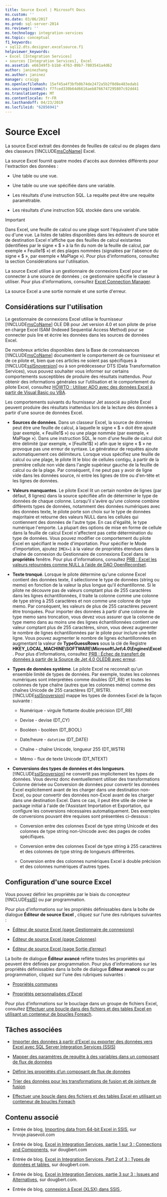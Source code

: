 ```yaml
---
title: Source Excel | Microsoft Docs
ms.custom: ''
ms.date: 03/06/2017
ms.prod: sql-server-2014
ms.reviewer: ''
ms.technology: integration-services
ms.topic: conceptual
f1_keywords:
- sql12.dts.designer.excelsource.f1
helpviewer_keywords:
- Excel [Integration Services]
- sources [Integration Services], Excel
ms.assetid: e66349f3-b1b8-4763-89b7-7803541a4d62
author: janinezhang
ms.author: janinez
manager: craigg
ms.openlocfilehash: 15ef45a4f3bfb0b74de2472a5b2f0d8e483edab1
ms.sourcegitcommit: f7fced330b64d6616aeb8766747295807c92dd41
ms.translationtype: MT
ms.contentlocale: fr-FR
ms.lasthandoff: 04/23/2019
ms.locfileid: "62856941"
---
```

# <a name="excel-source"></a>Source Excel
  La source Excel extrait des données de feuilles de calcul ou de plages dans des classeurs [!INCLUDE[msCoName](../../includes/msconame-md.md)] Excel.  
  
 La source Excel fournit quatre modes d'accès aux données différents pour l'extraction des données :  
  
-   Une table ou une vue.  
  
-   Une table ou une vue spécifiée dans une variable.  
  
-   Les résultats d'une instruction SQL. La requête peut être une requête paramétrable.  
  
-   Les résultats d'une instruction SQL stockée dans une variable.  
  
> [!IMPORTANT]  
>  Dans Excel, une feuille de calcul ou une plage sont l'équivalent d'une table ou d'une vue. La listes de tables disponibles dans les éditeurs de source et de destination Excel n'affiche que des feuilles de calcul existantes (identifiées par le signe « $ » à la fin du nom de la feuille de calcul, par exemple « Feuille1$ ») et des plages nommées (signalées par l'absence du signe « $ », par exemple « MaPlage »). Pour plus d'informations, consultez la section Considérations sur l'utilisation.  
  
 La source Excel utilise à un gestionnaire de connexions Excel pour se connecter à une source de données ; ce gestionnaire spécifie le classeur à utiliser. Pour plus d'informations, consultez [Excel Connection Manager](../connection-manager/excel-connection-manager.md).  
  
 La source Excel a une sortie normale et une sortie d'erreur.  
  
## <a name="usage-considerations"></a>Considérations sur l'utilisation  
 Le gestionnaire de connexions Excel utilise le fournisseur [!INCLUDE[msCoName](../../includes/msconame-md.md)] OLE DB pour Jet version 4.0 et son pilote de prise en charge Excel ISAM (Indexed Sequential Access Method) pour se connecter puis lire et écrire les données dans les sources de données Excel.  
  
 De nombreux articles disponibles dans la Base de connaissances [!INCLUDE[msCoName](../../includes/msconame-md.md)] documentent le comportement de ce fournisseur et de ce pilote et, bien que ces articles ne soient pas spécifiques à [!INCLUDE[ssISnoversion](../../includes/ssisnoversion-md.md)] ou à son prédécesseur DTS (Data Transformation Services), vous pouvez souhaiter vous informer sur certains comportements susceptibles de produire des résultats inattendus. Pour obtenir des informations générales sur l’utilisation et le comportement du pilote Excel, consultez [HOWTO : Utiliser ADO avec des données Excel à partir de Visual Basic ou VBA](https://support.microsoft.com/kb/257819).  
  
 Les comportements suivants du fournisseur Jet associé au pilote Excel peuvent produire des résultats inattendus lors de la lecture des données à partir d'une source de données Excel.  
  
-   **Sources de données**. Dans un classeur Excel, la source de données peut être une feuille de calcul, à laquelle le signe « $ » doit être ajouté (par exemple, « Feuille1$ ») ou une plage nommée (par exemple, « MaPlage »). Dans une instruction SQL, le nom d'une feuille de calcul doit être délimité (par exemple, « [Feuille1$] ») afin que le signe « $ » ne provoque pas une erreur de syntaxe. Le générateur de requêtes ajoute automatiquement ces délimiteurs. Lorsque vous spécifiez une feuille de calcul ou une plage, le pilote lit le bloc de cellules contigu, à partir de la première cellule non vide dans l'angle supérieur gauche de la feuille de calcul ou de la plage. Par conséquent, il ne peut pas y avoir de ligne vide dans les données source, ni entre les lignes de titre ou d'en-tête et les lignes de données.  
  
-   **Valeurs manquantes**. Le pilote Excel lit un certain nombre de lignes (par défaut, 8 lignes) dans la source spécifiée afin de déterminer le type de données de chaque colonne. Lorsqu'il s'avère qu'une colonne combine différents types de données, notamment des données numériques avec des données texte, le pilote porte son choix sur le type de données majoritaire et retourne des valeurs NULL dans les cellules qui contiennent des données de l'autre type. En cas d'égalité, le type numérique l'emporte. La plupart des options de mise en forme de cellule dans la feuille de calcul Excel n'affectent pas cette détermination du type de données. Vous pouvez modifier ce comportement du pilote Excel en spécifiant le mode d'importation. Pour spécifier le Mode d’importation, ajoutez `IMEX=1` à la valeur de propriétés étendues dans la chaîne de connexion du Gestionnaire de connexions Excel dans le **propriétés** fenêtre. Pour plus d’informations, consultez [PRB : Excel les valeurs retournées comme NULL à l’aide de DAO OpenRecordset](https://support.microsoft.com/kb/194124).  
  
-   **Texte tronqué**. Lorsque le pilote détermine qu'une colonne Excel contient des données texte, il sélectionne le type de données (string ou memo) en fonction de la valeur la plus longue qu'il échantillonne. Si le pilote ne découvre pas de valeurs comptant plus de 255 caractères dans les lignes échantillonnées, il traite la colonne comme une colonne de type string à 255 caractères et non comme une colonne de type memo. Par conséquent, les valeurs de plus de 255 caractères peuvent être tronquées. Pour importer des données à partir d'une colonne de type memo sans troncation, vous devez vous assurer que la colonne de type memo dans au moins une des lignes échantillonnées contient une valeur comptant plus de 255 caractères, sinon, vous devez augmenter le nombre de lignes échantillonnées par le pilote pour inclure une telle ligne. Vous pouvez augmenter le nombre de lignes échantillonnées en augmentant la valeur de **TypeGuessRows** sous la clé de Registre **HKEY_LOCAL_MACHINE\SOFTWARE\Microsoft\Jet\4.0\Engines\Excel** . Pour plus d’informations, consultez [PRB : Échec de transfert de données à partir de la Source de Jet 4.0 OLEDB avec erreur](https://support.microsoft.com/kb/281517).  
  
-   **Types de données système**. Le pilote Excel ne reconnaît qu'un ensemble limité de types de données. Par exemple, toutes les colonnes numériques sont interprétées comme doubles (DT_R8) et toutes les colonnes de type chaîne (autres que les colonnes mémo) comme des chaînes Unicode de 255 caractères (DT_WSTR). [!INCLUDE[ssISnoversion](../../includes/ssisnoversion-md.md)] mappe les types de données Excel de la façon suivante :  
  
    -   Numérique - virgule flottante double précision (DT_R8)  
  
    -   Devise - devise (DT_CY)  
  
    -   Booléen - booléen (DT_BOOL)  
  
    -   Date/heure - `datetime` (DT_DATE)  
  
    -   Chaîne - chaîne Unicode, longueur 255 (DT_WSTR)  
  
    -   Mémo - flux de texte Unicode (DT_NTEXT)  
  
-   **Conversions des types de données et des longueurs**. [!INCLUDE[ssISnoversion](../../includes/ssisnoversion-md.md)] ne convertit pas implicitement les types de données. Vous devrez donc éventuellement utiliser des transformations Colonne dérivée ou Conversion de données pour convertir les données Excel explicitement avant de les charger dans une destination non-Excel, ou pour convertir des données non-Excel avant de les charger dans une destination Excel. Dans ce cas, il peut être utile de créer le package initial à l'aide de l'Assistant Importation et Exportation, qui configure les conversions nécessaires automatiquement. Des exemples de conversions pouvant être requises sont présentées ci-dessous :  
  
    -   Conversion entre des colonnes Excel de type string Unicode et des colonnes de type string non-Unicode avec des pages de codes spécifiques.  
  
    -   Conversion entre des colonnes Excel de type string à 255 caractères et des colonnes de type string de longueurs différentes.  
  
    -   Conversion entre des colonnes numériques Excel à double précision et des colonnes numériques d'autres types.  
  
## <a name="excel-source-configuration"></a>Configuration d'une source Excel  
 Vous pouvez définir les propriétés par le biais du concepteur [!INCLUDE[ssIS](../../includes/ssis-md.md)] ou par programmation.  
  
 Pour plus d’informations sur les propriétés définissables dans la boîte de dialogue **Éditeur de source Excel** , cliquez sur l’une des rubriques suivantes :  
  
-   [Éditeur de source Excel &#40;page Gestionnaire de connexions&#41;](../excel-source-editor-connection-manager-page.md)  
  
-   [Éditeur de source Excel &#40;page Colonnes&#41;](../excel-source-editor-columns-page.md)  
  
-   [Éditeur de source Excel &#40;page Sortie d’erreur&#41;](../excel-source-editor-error-output-page.md)  
  
 La boîte de dialogue **Éditeur avancé** reflète toutes les propriétés qui peuvent être définies par programmation. Pour plus d'informations sur les propriétés définissables dans la boîte de dialogue **Éditeur avancé** ou par programmation, cliquez sur l'une des rubriques suivantes :  
  
-   [Propriétés communes](../common-properties.md)  
  
-   [Propriétés personnalisées d'Excel](excel-custom-properties.md)  
  
 Pour plus d’informations sur le bouclage dans un groupe de fichiers Excel, consultez [Effectuer une boucle dans des fichiers et des tables Excel en utilisant un conteneur de boucles Foreach](../control-flow/foreach-loop-container.md).  
  
## <a name="related-tasks"></a>Tâches associées  

-   [Importer des données à partir d’Excel ou exporter des données vers Excel avec SQL Server Integration Services (SSIS)](../load-data-to-from-excel-with-ssis.md)

-   [Mapper des paramètres de requête à des variables dans un composant de flux de données](map-query-parameters-to-variables-in-a-data-flow-component.md)  
  
-   [Définir les propriétés d’un composant de flux de données](set-the-properties-of-a-data-flow-component.md)  
  
-   [Trier des données pour les transformations de fusion et de jointure de fusion](transformations/sort-data-for-the-merge-and-merge-join-transformations.md)  
  
-   [Effectuer une boucle dans des fichiers et des tables Excel en utilisant un conteneur de boucles Foreach](../control-flow/foreach-loop-container.md)  
  
## <a name="related-content"></a>Contenu associé  
  
-   Entrée de blog, [Importing data from 64-bit Excel in SSIS](https://go.microsoft.com/fwlink/?LinkId=217673), sur hrvoje.piasevoli.com  
  
-   Entrée de blog, [Excel in Integration Services, partie 1 sur 3 : Connections and Components](https://go.microsoft.com/fwlink/?LinkId=217674), sur dougbert.com  
  
-   Entrée de blog, [Excel in Integration Services, Part 2 of 3 : Types de données et tables](https://go.microsoft.com/fwlink/?LinkId=217675), sur dougbert.com.  
  
-   Entrée de blog, [Excel in Integration Services, partie 3 sur 3 : Issues and Alternatives](https://go.microsoft.com/fwlink/?LinkId=217676), sur dougbert.com.  
  
-   Entrée de blog, [connexion à Excel (XLSX) dans SSIS ](https://microsoft-ssis.blogspot.com/2014/02/connecting-to-excel-xlsx-in-ssis.html).  
  
  
